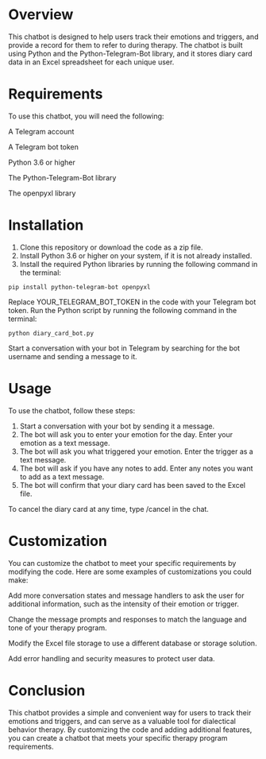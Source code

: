 # Overview

This chatbot is designed to help users track their emotions and triggers, and provide a record for them to refer to during therapy. The chatbot is built using Python and the Python-Telegram-Bot library, and it stores diary card data in an Excel spreadsheet for each unique user.

# Requirements

To use this chatbot, you will need the following:

A Telegram account

A Telegram bot token

Python 3.6 or higher

The Python-Telegram-Bot library

The openpyxl library

# Installation

1. Clone this repository or download the code as a zip file.
2. Install Python 3.6 or higher on your system, if it is not already installed.
3. Install the required Python libraries by running the following command in the terminal:
```
pip install python-telegram-bot openpyxl
```
Replace YOUR_TELEGRAM_BOT_TOKEN in the code with your Telegram bot token.
Run the Python script by running the following command in the terminal:
```
python diary_card_bot.py
```
Start a conversation with your bot in Telegram by searching for the bot username and sending a message to it.
# Usage

To use the chatbot, follow these steps:

1. Start a conversation with your bot by sending it a message.
2. The bot will ask you to enter your emotion for the day. Enter your emotion as a text message.
3. The bot will ask you what triggered your emotion. Enter the trigger as a text message.
4. The bot will ask if you have any notes to add. Enter any notes you want to add as a text message.
5. The bot will confirm that your diary card has been saved to the Excel file.

To cancel the diary card at any time, type /cancel in the chat.

# Customization

You can customize the chatbot to meet your specific requirements by modifying the code. Here are some examples of customizations you could make:

Add more conversation states and message handlers to ask the user for additional information, such as the intensity of their emotion or trigger.

Change the message prompts and responses to match the language and tone of your therapy program.

Modify the Excel file storage to use a different database or storage solution.

Add error handling and security measures to protect user data.

# Conclusion

This chatbot provides a simple and convenient way for users to track their emotions and triggers, and can serve as a valuable tool for dialectical behavior therapy. By customizing the code and adding additional features, you can create a chatbot that meets your specific therapy program requirements.
